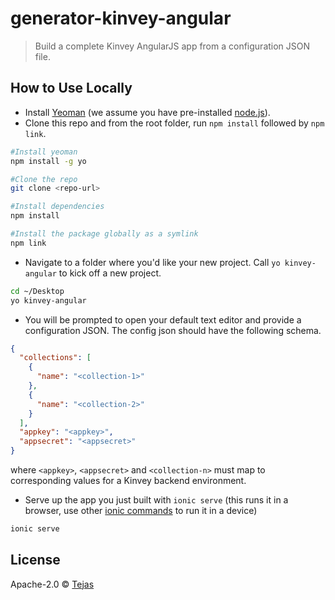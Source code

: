# generator-kinvey-angular
> Build a complete Kinvey AngularJS app from a configuration JSON file.

## How to Use Locally

* Install [Yeoman](http://yeoman.io) (we assume you have pre-installed [node.js](https://nodejs.org/)).
* Clone this repo and from the root folder, run `npm install` followed by `npm link`. 

```bash
#Install yeoman
npm install -g yo

#Clone the repo
git clone <repo-url>

#Install dependencies
npm install

#Install the package globally as a symlink
npm link
```

* Navigate to a folder where you'd like your new project. Call `yo kinvey-angular` to kick off a new project.

```bash
cd ~/Desktop
yo kinvey-angular
```

* You will be prompted to open your default text editor and provide a configuration JSON. The config json should have the following schema.

```json
{
  "collections": [
    {
      "name": "<collection-1>"
    },
    {
      "name": "<collection-2>"
    }
  ],
  "appkey": "<appkey>",
  "appsecret": "<appsecret>"
}
```
where `<appkey>`, `<appsecret>` and `<collection-n>` must map to corresponding values for a Kinvey backend environment.

* Serve up the app you just built with `ionic serve` (this runs it in a browser, use other [ionic commands](http://ionicframework.com/getting-started/) to run it in a device)
```bash
ionic serve
```

## License

Apache-2.0 © [Tejas]()


[npm-image]: https://badge.fury.io/js/generator-kinvey-angular.svg
[npm-url]: https://npmjs.org/package/generator-kinvey-angular
[travis-image]: https://travis-ci.org//generator-kinvey-angular.svg?branch=master
[travis-url]: https://travis-ci.org//generator-kinvey-angular
[daviddm-image]: https://david-dm.org//generator-kinvey-angular.svg?theme=shields.io
[daviddm-url]: https://david-dm.org//generator-kinvey-angular
[coveralls-image]: https://coveralls.io/repos//generator-kinvey-angular/badge.svg
[coveralls-url]: https://coveralls.io/r//generator-kinvey-angular

